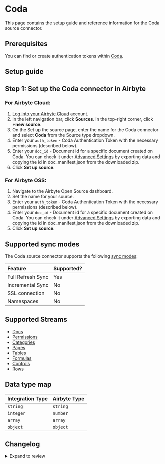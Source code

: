 # Coda

This page contains the setup guide and reference information for the Coda source connector.

## Prerequisites

You can find or create authentication tokens within [Coda](https://coda.io/account#apiSettings).

## Setup guide

## Step 1: Set up the Coda connector in Airbyte

### For Airbyte Cloud:

1. [Log into your Airbyte Cloud](https://cloud.airbyte.com/workspaces) account.
2. In the left navigation bar, click **Sources**. In the top-right corner, click **+new source**.
3. On the Set up the source page, enter the name for the Coda connector and select **Coda** from the Source type dropdown.
4. Enter your `auth_token` - Coda Authentication Token with the necessary permissions \(described below\).
5. Enter your `doc_id` - Document id for a specific document created on Coda. You can check it under [Advanced Settings](https://coda.io/account)
   by exporting data and copying the id in doc_manifest.json from the downloaded zip.
6. Click **Set up source**.

### For Airbyte OSS:

1. Navigate to the Airbyte Open Source dashboard.
2. Set the name for your source.
3. Enter your `auth_token` - Coda Authentication Token with the necessary permissions \(described below\).
4. Enter your `doc_id` - Document id for a specific document created on Coda. You can check it under [Advanced Settings](https://coda.io/account)
   by exporting data and copying the id in doc_manifest.json from the downloaded zip.
5. Click **Set up source**.

## Supported sync modes

The Coda source connector supports the following [sync modes](https://docs.airbyte.com/cloud/core-concepts#connection-sync-modes):

| Feature           | Supported? |
| :---------------- | :--------- |
| Full Refresh Sync | Yes        |
| Incremental Sync  | No         |
| SSL connection    | No         |
| Namespaces        | No         |

## Supported Streams

- [Docs](https://coda.io/developers/apis/v1#tag/Docs/operation/listDocs)
- [Permissions](https://coda.io/developers/apis/v1#tag/Permissions/operation/getPermissions)
- [Categories](https://coda.io/developers/apis/v1#tag/Publishing/operation/listCategories)
- [Pages](https://coda.io/developers/apis/v1#tag/Pages/operation/listPages)
- [Tables](https://coda.io/developers/apis/v1#tag/Tables/operation/listTables)
- [Formulas](https://coda.io/developers/apis/v1#tag/Formulas/operation/listFormulas)
- [Controls](https://coda.io/developers/apis/v1#tag/Controls/operation/listControls)
- [Rows](https://coda.io/developers/apis/v1#tag/Rows/operation/listRows)

## Data type map

| Integration Type | Airbyte Type |
| :--------------- | :----------- |
| `string`         | `string`     |
| `integer`        | `number`     |
| `array`          | `array`      |
| `object`         | `object`     |

## Changelog

<details>
  <summary>Expand to review</summary>

| Version | Date       | Pull Request                                             | Subject                                                                                                     |
| :------ | :--------- | :------------------------------------------------------- |:------------------------------------------------------------------------------------------------------------|
| 1.2.8 | 2024-07-13 | [41892](https://github.com/airbytehq/airbyte/pull/41892) | Update dependencies |
| 1.2.7 | 2024-07-10 | [41329](https://github.com/airbytehq/airbyte/pull/41329) | Update dependencies |
| 1.2.6 | 2024-07-06 | [40810](https://github.com/airbytehq/airbyte/pull/40810) | Update dependencies |
| 1.2.5 | 2024-06-25 | [40413](https://github.com/airbytehq/airbyte/pull/40413) | Update dependencies |
| 1.2.4 | 2024-06-22 | [40091](https://github.com/airbytehq/airbyte/pull/40091) | Update dependencies |
| 1.2.3 | 2024-06-06 | [39241](https://github.com/airbytehq/airbyte/pull/39241) | [autopull] Upgrade base image to v1.2.2 |
| 1.2.2 | 2024-05-28 | [38578](https://github.com/airbytehq/airbyte/pull/38578) | Make connector Builder compatible |
| 1.2.1 | 2024-04-02 | [36775](https://github.com/airbytehq/airbyte/pull/36775) | Migrate to base image, manage dependencies with Poetry, and stop using last_records interpolation variable. |
| 1.2.0 | 2023-08-13 | [29288](https://github.com/airbytehq/airbyte/pull/29288) | Migrate python cdk to low-code |
| 1.1.0 | 2023-07-10 | [27797](https://github.com/airbytehq/airbyte/pull/27797) | Add `rows` stream |
| 1.0.0 | 2023-07-10 | [28093](https://github.com/airbytehq/airbyte/pull/28093) | Update `docs` and `pages` schemas |
| 0.1.0 | 2022-11-17 | [18675](https://github.com/airbytehq/airbyte/pull/18675) | 🎉 New source: Coda [python cdk] |

</details>
